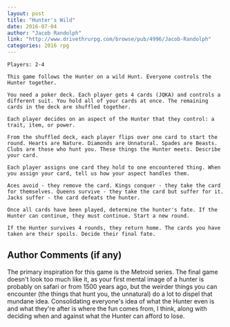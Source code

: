 ```yaml
---
layout: post
title: "Hunter's Wild"
date: 2016-07-04
author: "Jacob Randolph"
link: "http://www.drivethrurpg.com/browse/pub/4996/Jacob-Randolph"
categories: 2016 rpg
---
```

```
Players: 2-4

This game follows the Hunter on a wild Hunt. Everyone controls the Hunter together.

You need a poker deck. Each player gets 4 cards (JQKA) and controls a different suit. You hold all of your cards at once. The remaining cards in the deck are shuffled together.

Each player decides on an aspect of the Hunter that they control: a trait, item, or power.

From the shuffled deck, each player flips over one card to start the round. Hearts are Nature. Diamonds are Unnatural. Spades are Beasts. Clubs are those who hunt you. These things the Hunter meets. Describe your card.

Each player assigns one card they hold to one encountered thing. When you assign your card, tell us how your aspect handles them.

Aces avoid - they remove the card. Kings conquer - they take the card for themselves. Queens survive - they take the card but suffer for it. Jacks suffer - the card defeats the hunter.

Once all cards have been played, determine the hunter's fate. If the Hunter can continue, they must continue. Start a new round.

If the Hunter survives 4 rounds, they return home. The cards you have taken are their spoils. Decide their final fate.
```
## Author Comments (if any)

The primary inspiration for this game is the Metroid series. The final game doesn't look too much like it, as your first mental image of a hunter is probably on safari or from 1500 years ago, but the weirder things you can encounter (the things that hunt you, the unnatural) do a lot to dispel that mundane idea. Consolidating everyone's idea of what the Hunter even is and what they're after is where the fun comes from, I think, along with deciding when and against what the Hunter can afford to lose.
